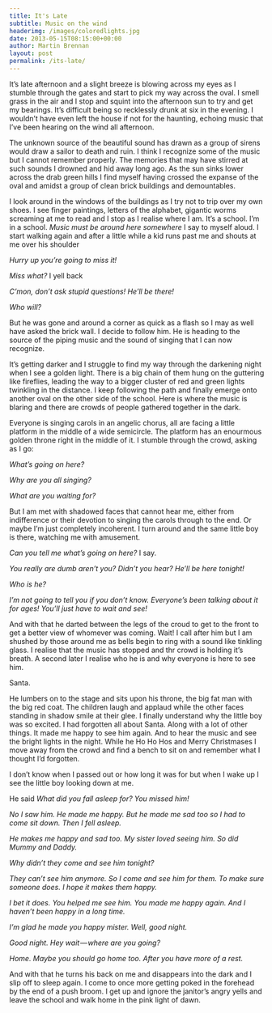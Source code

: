 ```yaml
---
title: It's Late
subtitle: Music on the wind
headerimg: /images/coloredlights.jpg
date: 2013-05-15T08:15:00+00:00
author: Martin Brennan
layout: post
permalink: /its-late/
---
```


It’s late afternoon and a slight breeze is blowing across my eyes as I stumble through the gates and start to pick my way across the oval. I smell grass in the air and I stop and squint into the afternoon sun to try and get my bearings. It’s difficult being so recklessly drunk at six in the evening. I wouldn’t have even left the house if not for the haunting, echoing music that I’ve been hearing on the wind all afternoon.<!--more-->

The unknown source of the beautiful sound has drawn as a group of sirens would draw a sailor to death and ruin. I think I recognize some of the music but I cannot remember properly. The memories that may have stirred at such sounds I drowned and hid away long ago. As the sun sinks lower across the drab green hills I find myself having crossed the expanse of the oval and amidst a group of clean brick buildings and demountables.

I look around in the windows of the buildings as I try not to trip over my own shoes. I see finger paintings, letters of the alphabet, gigantic worms screaming at me to read and I stop as I realise where I am. It’s a school. I’m in a school. *Music must be around here somewhere* I say to myself aloud. I start walking again and after a little while a kid runs past me and shouts at me over his shoulder

*Hurry up you’re going to miss it!*

*Miss what?* I yell back

*C’mon, don’t ask stupid questions! He’ll be there!*

*Who will?*

But he was gone and around a corner as quick as a flash so I may as well have asked the brick wall. I decide to follow him. He is heading to the source of the piping music and the sound of singing that I can now recognize.

It’s getting darker and I struggle to find my way through the darkening night when I see a golden light. There is a big chain of them hung on the guttering like fireflies, leading the way to a bigger cluster of red and green lights twinkling in the distance. I keep following the path and finally emerge onto another oval on the other side of the school. Here is where the music is blaring and there are crowds of people gathered together in the dark.

Everyone is singing carols in an angelic chorus, all are facing a little platform in the middle of a wide semicircle. The platform has an enourmous golden throne right in the middle of it. I stumble through the crowd, asking as I go:

*What’s going on here?*

*Why are you all singing?*

*What are you waiting for?*

But I am met with shadowed faces that cannot hear me, either from indifference or their devotion to singing the carols through to the end. Or maybe I’m just completely incoherent. I turn around and the same little boy is there, watching me with amusement.

*Can you tell me what’s going on here?* I say.

*You really are dumb aren’t you? Didn’t you hear? He’ll be here tonight!*

*Who is he?*

*I’m not going to tell you if you don’t know. Everyone’s been talking about it for ages! You’ll just have to wait and see!*

And with that he darted between the legs of the croud to get to the front to get a better view of whomever was coming. Wait! I call after him but I am shushed by those around me as bells begin to ring with a sound like tinkling glass. I realise that the music has stopped and thr crowd is holding it’s breath. A second later I realise who he is and why everyone is here to see him.

Santa.

He lumbers on to the stage and sits upon his throne, the big fat man with the big red coat. The children laugh and applaud while the other faces standing in shadow smile at their glee. I finally understand why the little boy was so excited. I had forgotten all about Santa. Along with a lot of other things. It made me happy to see him again. And to hear the music and see the bright lights in the night. While he Ho Ho Hos and Merry Christmases I move away from the crowd and find a bench to sit on and remember what I thought I’d forgotten.

I don’t know when I passed out or how long it was for but when I wake up I see the little boy looking down at me.

He said *What did you fall asleep for? You missed him!*

*No I saw him. He made me happy. But he made me sad too so I had to come sit down. Then I fell asleep.*

*He makes me happy and sad too. My sister loved seeing him. So did Mummy and Daddy.*

*Why didn’t they come and see him tonight?*

*They can’t see him anymore. So I come and see him for them. To make sure someone does. I hope it makes them happy.*

*I bet it does. You helped me see him. You made me happy again. And I haven’t been happy in a long time.*

*I’m glad he made you happy mister. Well, good night.*

*Good night. Hey wait — where are you going?*

*Home. Maybe you should go home too. After you have more of a rest.*

And with that he turns his back on me and disappears into the dark and I slip off to sleep again. I come to once more getting poked in the forehead by the end of a push broom. I get up and ignore the janitor’s angry yells and leave the school and walk home in the pink light of dawn.
